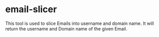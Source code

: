 # email-slicer
This tool is used to slice Emails into username and domain name. It will return the username and Domain name of the given Email.
